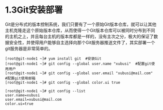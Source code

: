 # 1.3Git安装部署
Git是分布式的版本控制系统，我们只要有了一个原始Git版本仓库，就可以让其他主机克隆走这个原始版本仓库，从而使得一个Git版本仓库可以被同时分布到不同的主机之上，并且每台主机的版本库都是一样的，没有主次之分，极大的保证了数据安全性，并使得用户能够自主选择向那个Git服务器推送文件了，其实部署一个git服务器是非常简单的。
```
[root@git-node1 ~]# yum install git  #安装Git
[root@git-node1 ~]# git config --global user.name "xubusi"  #配置git使用用户
[root@git-node1 ~]# git config --global user.email "xubusi@mail.com"  #配置git使用邮箱
[root@git-node1 ~]# git config --global color.ui true

[root@git-node1 ~]# git config --list
user.name=xubusi
user.email=xubusi@mail.com
color.ui=true
```

